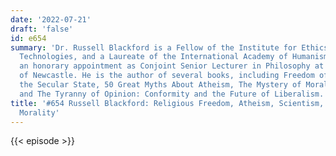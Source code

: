 ```yaml
---
date: '2022-07-21'
draft: 'false'
id: e654
summary: 'Dr. Russell Blackford is a Fellow of the Institute for Ethics and Emerging
  Technologies, and a Laureate of the International Academy of Humanism. He holds
  an honorary appointment as Conjoint Senior Lecturer in Philosophy at the University
  of Newcastle. He is the author of several books, including Freedom of Religion and
  the Secular State, 50 Great Myths About Atheism, The Mystery of Moral Authority,
  and The Tyranny of Opinion: Conformity and the Future of Liberalism.'
title: '#654 Russell Blackford: Religious Freedom, Atheism, Scientism, Nihilism, and
  Morality'
---
```

{{< episode >}}

